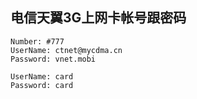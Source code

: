 ## 电信天翼3G上网卡帐号跟密码 ##

    Number: #777
    UserName: ctnet@mycdma.cn
    Password: vnet.mobi

    UserName: card
    Password: card
